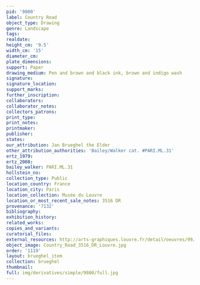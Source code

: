 ```yaml
---
pid: '9800'
label: Country Road
object_type: Drawing
genre: Landscape
tags: 
realdate: 
height_cm: '9.5'
width_cm: '15'
diameter_cm: 
plate_dimensions: 
support: Paper
drawing_medium: Pen and brown and black ink, brown and indigo wash
signature: 
signature_location: 
support_marks: 
further_inscription: 
collaborators: 
collaborator_notes: 
collectors_patrons: 
print_type: 
print_notes: 
printmaker: 
publisher: 
states: 
our_attribution: Jan Brueghel the Elder
other_attribution_authorities: 'Bailey/Walker cat. #PARI.ML.31'
ertz_1979: 
ertz_2008: 
bailey_walker: PARI.ML.31
hollstein_no: 
collection_type: Public
location_country: France
location_city: Paris
location_collection: Musée du Louvre
location_or_most_recent_sale_notes: 3516 DR
provenance: '7132'
bibliography: 
exhibition_history: 
related_works: 
copies_and_variants: 
curatorial_files: 
external_resources: http://arts-graphiques.louvre.fr/detail/oeuvres/99/537624-Route-de-campagne
object_image: Country_Road_3516_DR_Louvre.jpg
order: '1119'
layout: brueghel_item
collection: brueghel
thumbnail: 
full: img/derivatives/simple/9800/full.jpg
---
```

